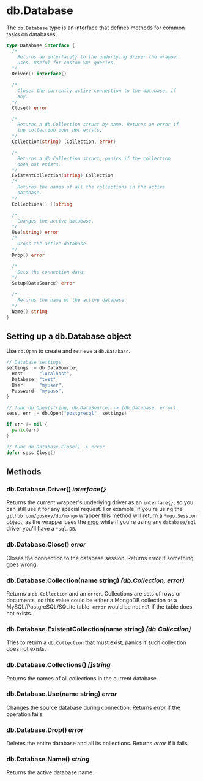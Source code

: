 # db.Database

The ``db.Database`` type is an interface that defines methods for common tasks
on databases.

```go
type Database interface {
  /*
    Returns an interface{} to the underlying driver the wrapper
    uses. Useful for custom SQL queries.
  */
  Driver() interface{}

  /*
    Closes the currently active connection to the database, if
    any.
  */
  Close() error

  /*
    Returns a db.Collection struct by name. Returns an error if
    the collection does not exists.
  */
  Collection(string) (Collection, error)

  /*
    Returns a db.Collection struct, panics if the collection
    does not exists.
  */
  ExistentCollection(string) Collection
  /*
    Returns the names of all the collections in the active
    database.
  */
  Collections() []string

  /*
    Changes the active database.
  */
  Use(string) error
  /*
    Drops the active database.
  */
  Drop() error

  /*
    Sets the connection data.
  */
  Setup(DataSource) error

  /*
    Returns the name of the active database.
  */
  Name() string
}
```

## Setting up a db.Database object

Use `db.Open` to create and retrieve a `db.Database`.

```go
// Database settings
settings := db.DataSource{
  Host:     "localhost",
  Database: "test",
  User:     "myuser",
  Password: "mypass",
}

// func db.Open(string, db.DataSource) -> (db.Database, error).
sess, err := db.Open("postgresql", settings)

if err != nil {
  panic(err)
}

// func db.Database.Close() -> error
defer sess.Close()
```

## Methods

### db.Database.Driver() *interface{}*

Returns the current wrapper's underlying driver as an `interface{}`, so you can
still use it for any special request. For example, if you're using the
`github.com/gosexy/db/mongo` wrapper this method will return a
`*mgo.Session` object, as the wrapper uses the [mgo](http://labix.org/v2/mgo)
while if you're using any `database/sql` driver you'll have a `*sql.DB`.

<!--
### db.Database.Open() *error*

Requests a connection to the database. Returns *error* if something goes wrong.
-->

### db.Database.Close() *error*

Closes the connection to the database session. Returns *error* if something goes
wrong.

### db.Database.Collection(name string) *(db.Collection, error)*

Returns a `db.Collection` and an `error`. Collections are sets of rows or
documents, so this value could be either a MongoDB collection or a
MySQL/PostgreSQL/SQLite table. `error` would be not `nil` if the table does not
exists.

### db.Database.ExistentCollection(name string) *(db.Collection)*

Tries to return a `db.Collection` that must exist, panics if such collection
does not exists.

### db.Database.Collections() *[]string*

Returns the names of all collections in the current database.

### db.Database.Use(name string) *error*

Changes the source database during connection. Returns *error* if the operation
fails.

### db.Database.Drop() *error*

Deletes the entire database and all its collections. Returns *error* if it
fails.

### db.Database.Name() *string*

Returns the active database name.
